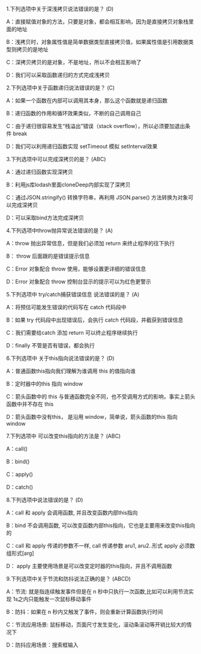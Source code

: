1.下列选项中关于深浅拷贝说法错误的是？ (D)

A：直接赋值对象的方法，只要是对象，都会相互影响，因为是直接拷贝对象栈里面的地址

B：浅拷贝时，对象属性值是简单数据类型直接拷贝值，如果属性值是引用数据类型则拷贝的是地址

C：深拷贝拷贝的是对象，不是地址，所以不会相互影响了

D：我们可以采取函数递归的方式完成浅拷贝

2.下列选项中关于函数递归说法错误的是？ (C)

A：如果一个函数在内部可以调用其本身，那么这个函数就是递归函数

B：递归函数的作用和循环效果类似，不断的自己调用自己

C：由于递归很容易发生“栈溢出”错误（stack overflow），所以必须要加退出条件  break

D：我们可以利用递归函数实现 setTimeout 模拟 setInterval效果

3.下列选项中可以完成深拷贝的是？ (ABC)

A：通过递归函数实现深拷贝

B：利用js库lodash里面cloneDeep内部实现了深拷贝

C：通过JSON.stringify() 转换字符串，再利用 JSON.parse() 方法转换为对象可以完成深拷贝

D：可以采取bind方法完成深拷贝

4.下列选项中throw抛异常说法错误的是？ (A)

A：throw 抛出异常信息，但是我们必须加 return 来终止程序的往下执行

B： throw 后面跟的是错误提示信息

C：Error 对象配合 throw 使用，能够设置更详细的错误信息

D：Error 对象配合 throw 控制台显示的提示可以为红色更警示

5.下列选项中 try/catch捕获错误信息 说法错误的是？ (A)

A：将预估可能发生错误的代码写在 catch 代码段中

B：如果 try 代码段中出现错误后，会执行 catch 代码段，并截获到错误信息

C：我们需要给catch 添加 return 可以终止程序继续执行

D：finally  不管是否有错误，都会执行 

6.下列选项中 关于this指向说法错误的是？ (D)

A：普通函数this指向我们理解为谁调用 this 的值指向谁

B：定时器中的this 指向 window

C：箭头函数中的 this 与普通函数完全不同，也不受调用方式的影响，事实上箭头函数中并不存在 this

D：箭头函数中没有this， 是沿用 window，简单说，箭头函数的this 指向window

7.下列选项中 可以改变this指向的方法是？ (ABC)

A：call()

B：bind()

C：apply()

D：catch()

8.下列选项中说法错误的是？ (D)

A：call 和 apply  会调用函数, 并且改变函数内部this指向

B：bind  不会调用函数, 可以改变函数内部this指向，它也是主要用来改变this指向的

C：call 和 apply 传递的参数不一样, call 传递参数 aru1, aru2..形式  apply 必须数组形式[arg]

D： apply 主要使用场景是可以改变定时器的this指向，并且不调用函数

9.下列选项中关于节流和防抖说法正确的是？ (ABCD)

A：节流: 就是指连续触发事件但是在 n 秒中只执行一次函数,比如可以利用节流实现 1s之内只能触发一次鼠标移动事件

B：防抖：如果在 n 秒内又触发了事件，则会重新计算函数执行时间

C：节流应用场景: 鼠标移动，页面尺寸发生变化，滚动条滚动等开销比较大的情况下

D：防抖应用场景：搜索框输入